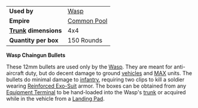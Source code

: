 |                                                 |                                              |
| ----------------------------------------------- | -------------------------------------------- |
| **Used by**                                     | [Wasp](../vehicles/Wasp.md)                  |
| **Empire**                                      | [Common Pool](../terminology/Common_Pool.md) |
| **[Trunk](../terminology/Trunk.md) dimensions** | 4x4                                          |
| **Quantity per box**                            | 150 Rounds                                   |

**Wasp Chaingun Bullets**

These 12mm bullets are used only by the [Wasp](../vehicles/Wasp.md). They are
meant for anti-aircraft duty, but do decent damage to ground
[vehicles](../vehicles/Vehicle.md) and
[MAX](../items/Mechanized_Assault_Exo-Suit.md) units. The bullets do minimal
damage to [infantry](../terminology/Infantry.md), requiring two clips to kill a
soldier wearing [Reinforced Exo-Suit](../armor/Reinforced_Exo-Suit.md) armor.
The boxes can be obtained from any
[Equipment Terminal](../items/Equipment_Terminal.md) to be hand-loaded into the
Wasp's [trunk](../terminology/Trunk.md) or acquired while in the vehicle from a
[Landing Pad](../items/Landing_Pad.md).



